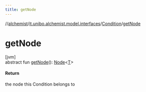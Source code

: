 ```yaml
---
title: getNode
---
```

//[alchemist](../../../index.html)/[it.unibo.alchemist.model.interfaces](../index.html)/[Condition](index.html)/[getNode](get-node.html)



# getNode



[jvm]\
abstract fun [getNode](get-node.html)(): [Node](../-node/index.html)<[T](../../it.unibo.alchemist.boundary.interfaces/-output-monitor/index.html)>



#### Return



the node this Condition belongs to





